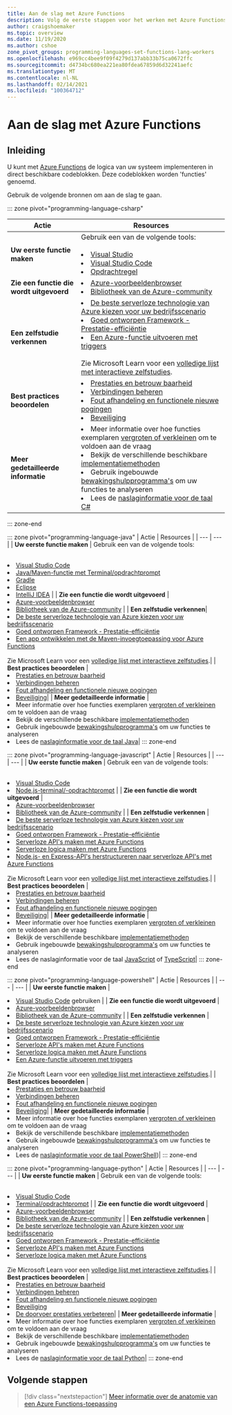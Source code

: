 ```yaml
---
title: Aan de slag met Azure Functions
description: Volg de eerste stappen voor het werken met Azure Functions.
author: craigshoemaker
ms.topic: overview
ms.date: 11/19/2020
ms.author: cshoe
zone_pivot_groups: programming-languages-set-functions-lang-workers
ms.openlocfilehash: e969cc4bee9f09f4279d137abb33b75ca0672ffc
ms.sourcegitcommit: d4734bc680ea221ea80fdea67859d6d32241aefc
ms.translationtype: MT
ms.contentlocale: nl-NL
ms.lasthandoff: 02/14/2021
ms.locfileid: "100364712"
---
```

# <a name="getting-started-with-azure-functions"></a>Aan de slag met Azure Functions

## <a name="introduction"></a>Inleiding

U kunt met [Azure Functions](./functions-overview.md) de logica van uw systeem implementeren in direct beschikbare codeblokken. Deze codeblokken worden 'functies' genoemd.

Gebruik de volgende bronnen om aan de slag te gaan.

::: zone pivot="programming-language-csharp"

| Actie | Resources |
| --- | --- |
| **Uw eerste functie maken** | Gebruik een van de volgende tools:<br><br><li>[Visual Studio](./functions-create-your-first-function-visual-studio.md)<li>[Visual Studio Code](./create-first-function-vs-code-csharp.md)<li>[Opdrachtregel](./create-first-function-cli-csharp.md) |
| **Zie een functie die wordt uitgevoerd** | <li>[Azure-voorbeeldenbrowser](/samples/browse/?expanded=azure&languages=csharp&products=azure-functions)<li>[Bibliotheek van de Azure-community](https://www.serverlesslibrary.net/?technology=Functions%202.x&language=C%23) |
| **Een zelfstudie verkennen**| <li>[De beste serverloze technologie van Azure kiezen voor uw bedrijfsscenario](/learn/modules/serverless-fundamentals/)<li>[Goed ontworpen Framework - Prestatie-efficiëntie](/learn/modules/azure-well-architected-performance-efficiency/)<li>[Een Azure-functie uitvoeren met triggers](/learn/modules/execute-azure-function-with-triggers/) <br><br>Zie Microsoft Learn voor een [volledige lijst met interactieve zelfstudies](/learn/browse/?expanded=azure&products=azure-functions).|
| **Best practices beoordelen** |<li>[Prestaties en betrouw baarheid](./functions-best-practices.md)<li>[Verbindingen beheren](./manage-connections.md)<li>[Fout afhandeling en functionele nieuwe pogingen](./functions-bindings-error-pages.md?tabs=csharp)<li>[Beveiliging](./security-concepts.md)|
| **Meer gedetailleerde informatie** | <li>Meer informatie over hoe functies exemplaren [vergroten of verkleinen](./functions-scale.md) om te voldoen aan de vraag<li>Bekijk de verschillende beschikbare [implementatiemethoden](./functions-deployment-technologies.md)<li>Gebruik ingebouwde [bewakingshulpprogramma's](./functions-monitoring.md) om uw functies te analyseren<li>Lees de [naslaginformatie voor de taal C#](./functions-dotnet-class-library.md)|

::: zone-end

::: zone pivot="programming-language-java"
| Actie | Resources |
| --- | --- |
| **Uw eerste functie maken** | Gebruik een van de volgende tools:<br><br><li>[Visual Studio Code](./create-first-function-vs-code-java.md)<li>[Java/Maven-functie met Terminal/opdrachtprompt](./create-first-function-cli-java.md)<li>[Gradle](./functions-create-first-java-gradle.md)<li>[Eclipse](./functions-create-maven-eclipse.md)<li>[IntelliJ IDEA](./functions-create-maven-intellij.md) |
| **Zie een functie die wordt uitgevoerd** | <li>[Azure-voorbeeldenbrowser](/samples/browse/?expanded=azure&languages=java&products=azure-functions)<li>[Bibliotheek van de Azure-community](https://www.serverlesslibrary.net/?technology=Functions%202.x&language=Java) |
| **Een zelfstudie verkennen**| <li>[De beste serverloze technologie van Azure kiezen voor uw bedrijfsscenario](/learn/modules/serverless-fundamentals/)<li>[Goed ontworpen Framework - Prestatie-efficiëntie](/learn/modules/azure-well-architected-performance-efficiency/)<li>[Een app ontwikkelen met de Maven-invoegtoepassing voor Azure Functions](/learn/modules/develop-azure-functions-app-with-maven-plugin/) <br><br>Zie Microsoft Learn voor een [volledige lijst met interactieve zelfstudies](/learn/browse/?expanded=azure&products=azure-functions).|
| **Best practices beoordelen** |<li>[Prestaties en betrouw baarheid](./functions-best-practices.md)<li>[Verbindingen beheren](./manage-connections.md)<li>[Fout afhandeling en functionele nieuwe pogingen](./functions-bindings-error-pages.md?tabs=java)<li>[Beveiliging](./security-concepts.md)|
| **Meer gedetailleerde informatie** | <li>Meer informatie over hoe functies exemplaren [vergroten of verkleinen](./functions-scale.md) om te voldoen aan de vraag<li>Bekijk de verschillende beschikbare [implementatiemethoden](./functions-deployment-technologies.md)<li>Gebruik ingebouwde [bewakingshulpprogramma's](./functions-monitoring.md) om uw functies te analyseren<li>Lees de [naslaginformatie voor de taal Java](./functions-reference-java.md)|
::: zone-end

::: zone pivot="programming-language-javascript"
| Actie | Resources |
| --- | --- |
| **Uw eerste functie maken** | Gebruik een van de volgende tools:<br><br><li>[Visual Studio Code](./create-first-function-vs-code-node.md)<li>[Node.js-terminal/-opdrachtprompt](./create-first-function-cli-java.md) |
| **Zie een functie die wordt uitgevoerd** | <li>[Azure-voorbeeldenbrowser](/samples/browse/?expanded=azure&languages=javascript%2ctypescript&products=azure-functions)<li>[Bibliotheek van de Azure-community](https://www.serverlesslibrary.net/?technology=Functions%202.x&language=JavaScript%2CTypeScript) |
| **Een zelfstudie verkennen** | <li>[De beste serverloze technologie van Azure kiezen voor uw bedrijfsscenario](/learn/modules/serverless-fundamentals/)<li>[Goed ontworpen Framework - Prestatie-efficiëntie](/learn/modules/azure-well-architected-performance-efficiency/)<li>[Serverloze API's maken met Azure Functions](/learn/modules/build-api-azure-functions/)<li>[Serverloze logica maken met Azure Functions](/learn/modules/create-serverless-logic-with-azure-functions/)<li>[Node.js- en Express-API's herstructureren naar serverloze API's met Azure Functions](/learn/modules/shift-nodejs-express-apis-serverless/) <br><br>Zie Microsoft Learn voor een [volledige lijst met interactieve zelfstudies](/learn/browse/?expanded=azure&products=azure-functions).|
| **Best practices beoordelen** |<li>[Prestaties en betrouw baarheid](./functions-best-practices.md)<li>[Verbindingen beheren](./manage-connections.md)<li>[Fout afhandeling en functionele nieuwe pogingen](./functions-bindings-error-pages.md?tabs=javascript)<li>[Beveiliging](./security-concepts.md)|
| **Meer gedetailleerde informatie** | <li>Meer informatie over hoe functies exemplaren [vergroten of verkleinen](./functions-scale.md) om te voldoen aan de vraag<li>Bekijk de verschillende beschikbare [implementatiemethoden](./functions-deployment-technologies.md)<li>Gebruik ingebouwde [bewakingshulpprogramma's](./functions-monitoring.md) om uw functies te analyseren<li>Lees de naslaginformatie voor de taal [JavaScript](./functions-reference-node.md) of [TypeScript](./functions-reference-node.md#typescript)|
::: zone-end

::: zone pivot="programming-language-powershell"
| Actie | Resources |
| --- | --- |
| **Uw eerste functie maken** | <li>[Visual Studio Code](./create-first-function-vs-code-powershell.md) gebruiken |
| **Zie een functie die wordt uitgevoerd** | <li>[Azure-voorbeeldenbrowser](/samples/browse/?expanded=azure&languages=powershell&products=azure-functions)<li>[Bibliotheek van de Azure-community](https://www.serverlesslibrary.net/?technology=Functions%202.x&language=PowerShell) |
| **Een zelfstudie verkennen** | <li>[De beste serverloze technologie van Azure kiezen voor uw bedrijfsscenario](/learn/modules/serverless-fundamentals/)<li>[Goed ontworpen Framework - Prestatie-efficiëntie](/learn/modules/azure-well-architected-performance-efficiency/)<li>[Serverloze API's maken met Azure Functions](/learn/modules/build-api-azure-functions/)<li>[Serverloze logica maken met Azure Functions](/learn/modules/create-serverless-logic-with-azure-functions/)<li>[Een Azure-functie uitvoeren met triggers](/learn/modules/execute-azure-function-with-triggers/) <br><br>Zie Microsoft Learn voor een [volledige lijst met interactieve zelfstudies](/learn/browse/?expanded=azure&products=azure-functions).|
| **Best practices beoordelen** |<li>[Prestaties en betrouw baarheid](./functions-best-practices.md)<li>[Verbindingen beheren](./manage-connections.md)<li>[Fout afhandeling en functionele nieuwe pogingen](./functions-bindings-error-pages.md?tabs=powershell)<li>[Beveiliging](./security-concepts.md)|
| **Meer gedetailleerde informatie** | <li>Meer informatie over hoe functies exemplaren [vergroten of verkleinen](./functions-scale.md) om te voldoen aan de vraag<li>Bekijk de verschillende beschikbare [implementatiemethoden](./functions-deployment-technologies.md)<li>Gebruik ingebouwde [bewakingshulpprogramma's](./functions-monitoring.md) om uw functies te analyseren<li>Lees de [naslaginformatie voor de taal PowerShell](./functions-reference-powershell.md))|
::: zone-end

::: zone pivot="programming-language-python"
| Actie | Resources |
| --- | --- |
| **Uw eerste functie maken** | Gebruik een van de volgende tools:<br><br><li>[Visual Studio Code](./create-first-function-vs-code-csharp.md?pivots=programming-language-python)<li>[Terminal/opdrachtprompt](./create-first-function-cli-csharp.md?pivots=programming-language-python) |
| **Zie een functie die wordt uitgevoerd** | <li>[Azure-voorbeeldenbrowser](/samples/browse/?expanded=azure&languages=python&products=azure-functions)<li>[Bibliotheek van de Azure-community](https://www.serverlesslibrary.net/?technology=Functions%202.x&language=Python) |
| **Een zelfstudie verkennen** | <li>[De beste serverloze technologie van Azure kiezen voor uw bedrijfsscenario](/learn/modules/serverless-fundamentals/)<li>[Goed ontworpen Framework - Prestatie-efficiëntie](/learn/modules/azure-well-architected-performance-efficiency/)<li>[Serverloze API's maken met Azure Functions](/learn/modules/build-api-azure-functions/)<li>[Serverloze logica maken met Azure Functions](/learn/modules/create-serverless-logic-with-azure-functions/) <br><br>Zie Microsoft Learn voor een [volledige lijst met interactieve zelfstudies](/learn/browse/?expanded=azure&products=azure-functions).|
| **Best practices beoordelen** |<li>[Prestaties en betrouw baarheid](./functions-best-practices.md)<li>[Verbindingen beheren](./manage-connections.md)<li>[Fout afhandeling en functionele nieuwe pogingen](./functions-bindings-error-pages.md?tabs=python)<li>[Beveiliging](./security-concepts.md)<li>[De doorvoer prestaties verbeteren](./python-scale-performance-reference.md)|
| **Meer gedetailleerde informatie** | <li>Meer informatie over hoe functies exemplaren [vergroten of verkleinen](./functions-scale.md) om te voldoen aan de vraag<li>Bekijk de verschillende beschikbare [implementatiemethoden](./functions-deployment-technologies.md)<li>Gebruik ingebouwde [bewakingshulpprogramma's](./functions-monitoring.md) om uw functies te analyseren<li>Lees de [naslaginformatie voor de taal Python](./functions-reference-python.md)|
::: zone-end

## <a name="next-steps"></a>Volgende stappen

> [!div class="nextstepaction"]
> [Meer informatie over de anatomie van een Azure Functions-toepassing](./functions-reference.md)
